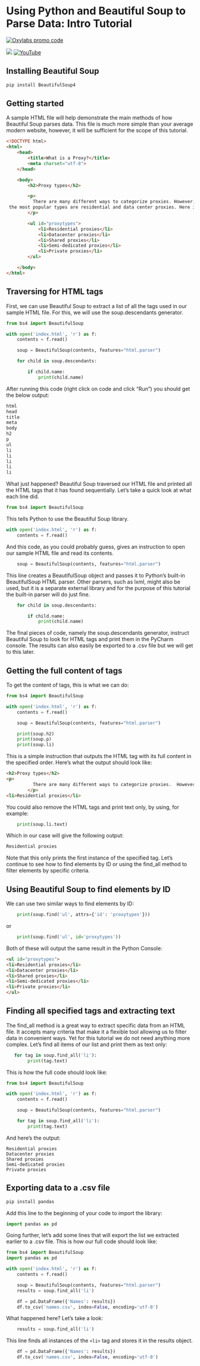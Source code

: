 # Using Python and Beautiful Soup to Parse Data: Intro Tutorial


[![Oxylabs promo code](https://raw.githubusercontent.com/oxylabs/product-integrations/refs/heads/master/Affiliate-Universal-1090x275.png)](https://oxylabs.io/pages/gitoxy?utm_source=877&utm_medium=affiliate&groupid=877&utm_content=beautiful-soup-parsing-tutorial-github&transaction_id=102f49063ab94276ae8f116d224b67)

[![](https://dcbadge.limes.pink/api/server/Pds3gBmKMH?style=for-the-badge&theme=discord)](https://discord.gg/Pds3gBmKMH) [![YouTube](https://img.shields.io/badge/YouTube-Oxylabs-red?style=for-the-badge&logo=youtube&logoColor=white)](https://www.youtube.com/@oxylabs)

## Installing Beautiful Soup

```bash
pip install BeautifulSoup4
```

## Getting started

A sample HTML file will help demonstrate the main methods of how Beautiful Soup parses data. This file is much more simple than your average modern website, however, it will be sufficient for the scope of this tutorial.

```html
<!DOCTYPE html>
<html>
    <head>
        <title>What is a Proxy?</title>
        <meta charset="utf-8">
    </head>

    <body>
        <h2>Proxy types</h2>

        <p>
          There are many different ways to categorize proxies. However, two of   
 the most popular types are residential and data center proxies. Here is a list of the most common types.
        </p>

        <ul id="proxytypes">
            <li>Residential proxies</li>
            <li>Datacenter proxies</li>
            <li>Shared proxies</li>
            <li>Semi-dedicated proxies</li>
            <li>Private proxies</li>
        </ul>

    </body>
</html>
```

## Traversing for HTML tags

First, we can use Beautiful Soup to extract a list of all the tags used in our sample HTML file. For this, we will use the soup.descendants generator.

```python
from bs4 import BeautifulSoup

with open('index.html', 'r') as f:
    contents = f.read()

    soup = BeautifulSoup(contents, features="html.parser")

    for child in soup.descendants:

        if child.name:
            print(child.name)
```

After running this code (right click on code and click “Run”) you should get the below output:

```html
html
head
title
meta
body
h2
p
ul
li
li
li
li
li
```

What just happened? Beautiful Soup traversed our HTML file and printed all the HTML tags that it has found sequentially. Let’s take a quick look at what each line did.

```python
from bs4 import BeautifulSoup
```

This tells Python to use the Beautiful Soup library.

```python
with open('index.html', 'r') as f:
    contents = f.read()
```

And this code, as you could probably guess, gives an instruction to open our sample HTML file and read its contents.

```python
    soup = BeautifulSoup(contents, features="html.parser")
```

This line creates a BeautifulSoup object and passes it to Python’s built-in BeautifulSoup HTML parser. Other parsers, such as lxml, might also be used, but it is a separate external library and for the purpose of this tutorial the built-in parser will do just fine.

```python
    for child in soup.descendants:

        if child.name:
            print(child.name)
```

The final pieces of code, namely the soup.descendants generator, instruct Beautiful Soup to look for HTML tags and print them in the PyCharm console. The results can also easily be exported to a .csv file but we will get to this later.

## Getting the full content of tags

To get the content of tags, this is what we can do:

```python
from bs4 import BeautifulSoup

with open('index.html', 'r') as f:
    contents = f.read()

    soup = BeautifulSoup(contents, features="html.parser")

    print(soup.h2)
    print(soup.p)
    print(soup.li)
```

This is a simple instruction that outputs the HTML tag with its full content in the specified order. Here’s what the output should look like:

```html
<h2>Proxy types</h2>
<p>
          There are many different ways to categorize proxies.  However, two of the most popular types are residential and data center proxies. Here is a list of the most common types.
        </p>
<li>Residential proxies</li>
```

You could also remove the HTML tags and print text only, by using, for example:

```python
    print(soup.li.text)
```

Which in our case will give the following output:

```html
Residential proxies
```

Note that this only prints the first instance of the specified tag. Let’s continue to see how to find elements by ID or using the find_all method to filter elements by specific criteria.

## Using Beautiful Soup to find elements by ID

We can use two similar ways to find elements by ID:

```python
    print(soup.find('ul', attrs={'id': 'proxytypes'}))
```

or

```python
    print(soup.find('ul', id='proxytypes'))
```

Both of these will output the same result in the Python Console:

```html
<ul id="proxytypes">
<li>Residential proxies</li>
<li>Datacenter proxies</li>
<li>Shared proxies</li>
<li>Semi-dedicated proxies</li>
<li>Private proxies</li>
</ul>
```

## Finding all specified tags and extracting text

The find_all method is a great way to extract specific data from an HTML file. It accepts many criteria that make it a flexible tool allowing us to filter data in convenient ways. Yet for this tutorial we do not need anything more complex. Let’s find all items of our list and print them as text only:

```python
   for tag in soup.find_all('li'):
        print(tag.text)
```

This is how the full code should look like:

```python
from bs4 import BeautifulSoup

with open('index.html', 'r') as f:
    contents = f.read()

    soup = BeautifulSoup(contents, features="html.parser")

    for tag in soup.find_all('li'):
        print(tag.text)
```

And here’s the output:

```
Residential proxies
Datacenter proxies
Shared proxies
Semi-dedicated proxies
Private proxies
```

## Exporting data to a .csv file

```bash
pip install pandas
```

Add this line to the beginning of your code to import the library:

```python
import pandas as pd
```

Going further, let’s add some lines that will export the list we extracted earlier to a .csv file. This is how our full code should look like:

```python
from bs4 import BeautifulSoup
import pandas as pd

with open('index.html', 'r') as f:
    contents = f.read()

    soup = BeautifulSoup(contents, features="html.parser")
    results = soup.find_all('li')

    df = pd.DataFrame({'Names': results})
    df.to_csv('names.csv', index=False, encoding='utf-8')
```

What happened here? Let’s take a look:

```python
    results = soup.find_all('li')
```

This line finds all instances of the `<li>` tag and stores it in the results object.

```python
    df = pd.DataFrame({'Names': results})
    df.to_csv('names.csv', index=False, encoding='utf-8')
```

